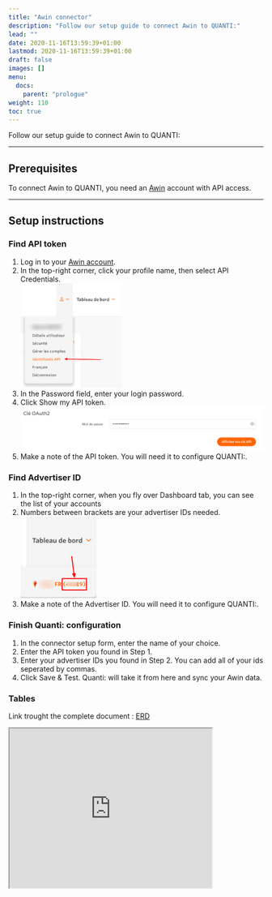 ```yaml
---
title: "Awin connector"
description: "Follow our setup guide to connect Awin to QUANTI:"
lead: ""
date: 2020-11-16T13:59:39+01:00
lastmod: 2020-11-16T13:59:39+01:00
draft: false
images: []
menu:
  docs:
    parent: "prologue"
weight: 110
toc: true
---
```


Follow our setup guide to connect Awin to QUANTI:

* * * * *

Prerequisites
----------------------------------------------------------------------------------------------------------------------------------------------------

To connect Awin to QUANTI, you need an [Awin](https://www.awin.com/) account with API access.

* * * * *

Setup instructions
-------------------------------------------------------------------------------------------------------------------------------------------------------------

### Find API token

1.  Log in to your [Awin account](https://ui.awin.com/idp/en/awin/login).
2.  In the top-right corner, click your profile name, then select API Credentials.
</br><img src="awin1.png" style="width:200px;" />
3.  In the Password field, enter your login password.
4.  Click Show my API token.
</br><img src="awin2.png" style="width:500px;" />
5.  Make a note of the API token. You will need it to configure QUANTI:.

### Find Advertiser ID

1.  In the top-right corner, when you fly over Dashboard tab, you can see the list of your accounts
2.  Numbers between brackets are your advertiser IDs needed.
</br><img src="awin3.png" style="width:150px;" />
3.  Make a note of the Advertiser ID. You will need it to configure QUANTI:.

### Finish Quanti: configuration

1.  In the connector setup form, enter the name of your choice.
2.  Enter the API token you found in Step 1.
3.  Enter your advertiser IDs you found in Step 2. You can add all of your ids seperated by commas.
4.  Click Save & Test. Quanti: will take it from here and sync your Awin data.

### Tables

Link trought the complete document : [ERD](https://dbdiagram.io/e/6511611dffbf5169f06f6e48/65ce1602ac844320ae38c247)
<iframe width="400" height="315" src='https://dbdiagram.io/e/6511611dffbf5169f06f6e48/65ce1602ac844320ae38c247'> </iframe>
